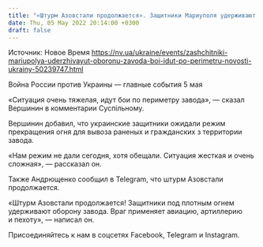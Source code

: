 ```yaml
---
title: "«Штурм Азовстали продолжается». Защитники Мариуполя удерживают оборону завода, бои идут по периметру"
date: Thu, 05 May 2022 20:14:00 +0300
draft: false
---
```

Источник: Новое Время https://nv.ua/ukraine/events/zashchitniki-mariupolya-uderzhivayut-oboronu-zavoda-boi-idut-po-perimetru-novosti-ukrainy-50239747.html


Война России против Украины — главные события 5 мая

«Ситуация очень тяжелая, идут бои по периметру завода», — сказал Вершинин в комментарии Cуспільному.

Вершинин добавил, что украинские защитники ожидали режим прекращения огня для вывоза раненых и гражданских з территории завода. 

«Нам режим не дали сегодня, хотя обещали. Ситуация жесткая и очень сложная», — рассказал он.

Также Андрющенко сообщил в Telegram, что штурм Азовстали продолжается.

«Штурм Азовстали продолжается! Защитники под плотным огнем удерживают оборону завода. Враг применяет авиацию, артиллерию и пехоту», — написал он.

Присоединяйтесь к нам в соцсетях Facebook, Telegram и Instagram.
